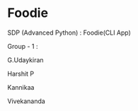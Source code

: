 # Foodie

SDP (Advanced Python)  :  Foodie(CLI App)

Group - 1  :

G.Udaykiran

Harshit P

Kannikaa

Vivekananda


